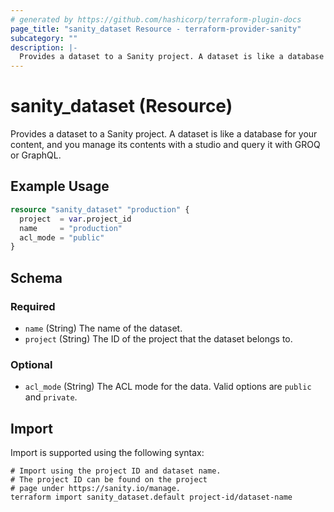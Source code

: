 ```yaml
---
# generated by https://github.com/hashicorp/terraform-plugin-docs
page_title: "sanity_dataset Resource - terraform-provider-sanity"
subcategory: ""
description: |-
  Provides a dataset to a Sanity project. A dataset is like a database for your content, and you manage its contents with a studio and query it with GROQ or GraphQL.
---
```


# sanity_dataset (Resource)

Provides a dataset to a Sanity project. A dataset is like a database for your content, and you manage its contents with a studio and query it with GROQ or GraphQL.

## Example Usage

```terraform
resource "sanity_dataset" "production" {
  project  = var.project_id
  name     = "production"
  acl_mode = "public"
}
```

<!-- schema generated by tfplugindocs -->
## Schema

### Required

- `name` (String) The name of the dataset.
- `project` (String) The ID of the project that the dataset belongs to.

### Optional

- `acl_mode` (String) The ACL mode for the data. Valid options are `public` and `private`.

## Import

Import is supported using the following syntax:

```shell
# Import using the project ID and dataset name.
# The project ID can be found on the project 
# page under https://sanity.io/manage.
terraform import sanity_dataset.default project-id/dataset-name
```
